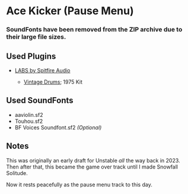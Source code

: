 # Ace Kicker (Pause Menu)

### SoundFonts have been removed from the ZIP archive due to their large file sizes.

Used Plugins
-
- [LABS by Spitfire Audio](https://labs.spitfireaudio.com/)

    - [Vintage Drums](https://labs.spitfireaudio.com/packs/vintage-drums); 1975 Kit

Used SoundFonts
-
- aaviolin.sf2
- Touhou.sf2
- BF Voices Soundfont.sf2 *(Optional)*

Notes
-
This was originally an early draft for Unstable *all* the way back in 2023. Then after that, this became the game over track until I made Snowfall Solitude.

Now it rests peacefully as the pause menu track to this day.